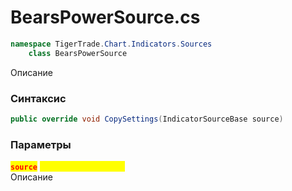 
# BearsPowerSource.cs
```csharp
namespace TigerTrade.Chart.Indicators.Sources  
    class BearsPowerSource
```

Описание

### Синтаксис
```csharp
public override void CopySettings(IndicatorSourceBase source)
```

### Параметры
<mark style="color:red;">**`source`**</mark> <mark style="color:yellow;">`IndicatorSourceBase`</mark>  
 Описание  
  

                    
                    